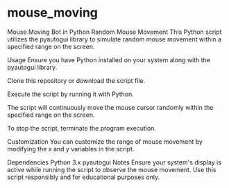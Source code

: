 # mouse_moving
Mouse Moving Bot in Python
Random Mouse Movement
This Python script utilizes the pyautogui library to simulate random mouse movement within a specified range on the screen.

Usage
Ensure you have Python installed on your system along with the pyautogui library.

Clone this repository or download the script file.

Execute the script by running it with Python.

The script will continuously move the mouse cursor randomly within the specified range on the screen.

To stop the script, terminate the program execution.

Customization
You can customize the range of mouse movement by modifying the x and y variables in the script.

Dependencies
Python 3.x
pyautogui
Notes
Ensure your system's display is active while running the script to observe the mouse movement.
Use this script responsibly and for educational purposes only.
